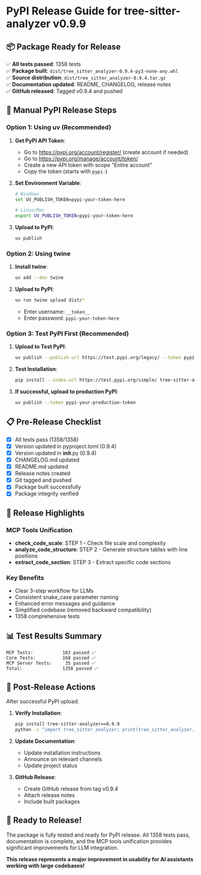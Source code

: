 # PyPI Release Guide for tree-sitter-analyzer v0.9.9

## 📦 Package Ready for Release

✅ **All tests passed**: 1358 tests  
✅ **Package built**: `dist/tree_sitter_analyzer-0.9.4-py3-none-any.whl`  
✅ **Source distribution**: `dist/tree_sitter_analyzer-0.9.4.tar.gz`  
✅ **Documentation updated**: README, CHANGELOG, release notes  
✅ **GitHub released**: Tagged v0.9.4 and pushed  

## 🚀 Manual PyPI Release Steps

### Option 1: Using uv (Recommended)

1. **Get PyPI API Token**:
   - Go to https://pypi.org/account/register/ (create account if needed)
   - Go to https://pypi.org/manage/account/token/
   - Create a new API token with scope "Entire account"
   - Copy the token (starts with `pypi-`)

2. **Set Environment Variable**:
   ```bash
   # Windows
   set UV_PUBLISH_TOKEN=pypi-your-token-here
   
   # Linux/Mac
   export UV_PUBLISH_TOKEN=pypi-your-token-here
   ```

3. **Upload to PyPI**:
   ```bash
   uv publish
   ```

### Option 2: Using twine

1. **Install twine**:
   ```bash
   uv add --dev twine
   ```

2. **Upload to PyPI**:
   ```bash
   uv run twine upload dist/*
   ```
   - Enter username: `__token__`
   - Enter password: `pypi-your-token-here`

### Option 3: Test PyPI First (Recommended)

1. **Upload to Test PyPI**:
   ```bash
   uv publish --publish-url https://test.pypi.org/legacy/ --token pypi-your-test-token
   ```

2. **Test Installation**:
   ```bash
   pip install --index-url https://test.pypi.org/simple/ tree-sitter-analyzer==0.9.9
   ```

3. **If successful, upload to production PyPI**:
   ```bash
   uv publish --token pypi-your-production-token
   ```

## 📋 Pre-Release Checklist

- [x] All tests pass (1358/1358)
- [x] Version updated in pyproject.toml (0.9.4)
- [x] Version updated in __init__.py (0.9.4)
- [x] CHANGELOG.md updated
- [x] README.md updated
- [x] Release notes created
- [x] Git tagged and pushed
- [x] Package built successfully
- [x] Package integrity verified

## 🎯 Release Highlights

### MCP Tools Unification
- **check_code_scale**: STEP 1 - Check file scale and complexity
- **analyze_code_structure**: STEP 2 - Generate structure tables with line positions  
- **extract_code_section**: STEP 3 - Extract specific code sections

### Key Benefits
- Clear 3-step workflow for LLMs
- Consistent snake_case parameter naming
- Enhanced error messages and guidance
- Simplified codebase (removed backward compatibility)
- 1358 comprehensive tests

## 📊 Test Results Summary

```
MCP Tests:           103 passed ✅
Core Tests:          168 passed ✅  
MCP Server Tests:     35 passed ✅
Total:               1358 passed ✅
```

## 🔗 Post-Release Actions

After successful PyPI upload:

1. **Verify Installation**:
   ```bash
   pip install tree-sitter-analyzer==0.9.9
   python -c "import tree_sitter_analyzer; print(tree_sitter_analyzer.__version__)"
   ```

2. **Update Documentation**:
   - Update installation instructions
   - Announce on relevant channels
   - Update project status

3. **GitHub Release**:
   - Create GitHub release from tag v0.9.4
   - Attach release notes
   - Include built packages

## 🎉 Ready to Release!

The package is fully tested and ready for PyPI release. All 1358 tests pass, documentation is complete, and the MCP tools unification provides significant improvements for LLM integration.

**This release represents a major improvement in usability for AI assistants working with large codebases!**
